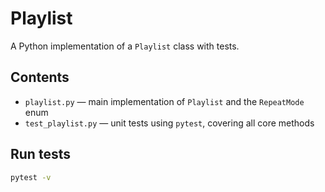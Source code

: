 # Playlist

A Python implementation of a `Playlist` class with tests.

## Contents
- `playlist.py` — main implementation of `Playlist` and the `RepeatMode` enum  
- `test_playlist.py` — unit tests using `pytest`, covering all core methods  

## Run tests
```bash
pytest -v

